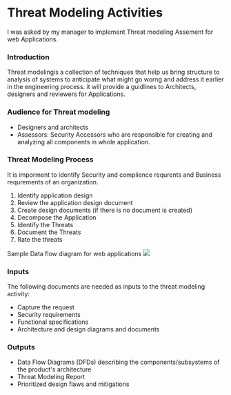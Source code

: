 # Threat Modeling Activities

I was asked by my manager to implement Threat modeling Assement for web Applications.

### Introduction

Threat modelingis a collection of techniques that help us bring structure to analysis of systems to anticipate what might go worng and address it earlier in the engineering process. it will provide a guidlines to Architects, designers and reviewers for Applications.

### Audience for Threat modeling

- Designers and architects
- Assessors: Security Accessors who are responsible for creating and analyzing all components in whole application.

### Threat Modeling Process

It is imporment to identify Security and complience requrents and Business requrements of an organization.

1. Identify application design
1. Review the application design document
1. Create design documents (if there is no document is created)
1. Decompose the Application
1. Identify the Threats
1. Document the Threats
1. Rate the threats

Sample Data flow diagram for web applications
![](https://raw.githubusercontent.com/miztiik/aws-real-time-use-cases/master/300-Security-Threat-Modeling/Images/threatmodel3tierext.png)

### Inputs

The following documents are needed as inputs to the threat modeling activity:

- Capture the request
- Security requirements
- Functional specifications
- Architecture and design diagrams and documents

### Outputs

- Data Flow Diagrams (DFDs) describing the components/subsystems of the product's architecture
- Threat Modeling Report
- Prioritized design flaws and mitigations
